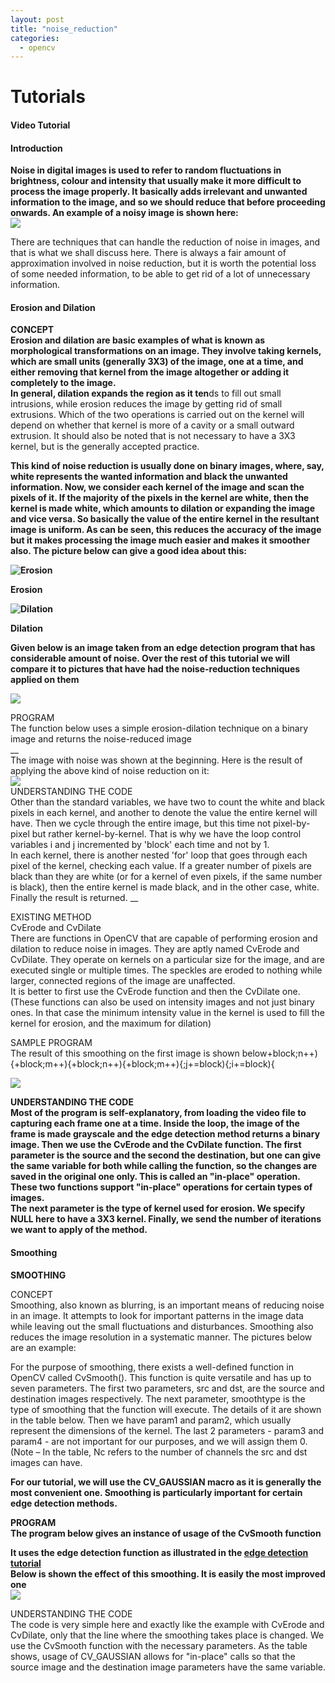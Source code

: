 ```yaml
---
layout: post
title: "noise_reduction"
categories:
  - opencv
---
```

# Tutorials

#### Video Tutorial

#### Introduction

**Noise in digital images is used to refer to random fluctuations in brightness, colour and intensity that usually make it more difficult to process the image properly. It basically adds irrelevant and unwanted information to the image, and so we should reduce that before proceeding onwards. An example of a noisy image is shown here:  
![][1]**

There are techniques that can handle the reduction of noise in images, and that is what we shall discuss here. There is always a fair amount of approximation involved in noise reduction, but it is worth the potential loss of some needed information, to be able to get rid of a lot of unnecessary information.

#### Erosion and Dilation

**CONCEPT  
Erosion and dilation are basic examples of what is known as morphological transformations on an image. They involve taking kernels, which are small units (generally 3X3) of the image, one at a time, and either removing that kernel from the image altogether or adding it completely to the image.  
In general, dilation expands the region as it ten**ds to fill out small intrusions, while erosion reduces the image by getting rid of small extrusions. Which of the two operations is carried out on the kernel will depend on whether that kernel is more of a cavity or a small outward extrusion. It should also be noted that is not necessary to have a 3X3 kernel, but is the generally accepted practice.

**This kind of noise reduction is usually done on binary images, where, say, white represents the wanted information and black the unwanted information. Now, we consider each kernel of the image and scan the pixels of it. If the majority of the pixels in the kernel are white, then the kernel is made white, which amounts to dilation or expanding the image and vice versa. So basically the value of the entire kernel in the resultant image is uniform. As can be seen, this reduces the accuracy of the image but it makes processing the image much easier and makes it smoother also. The picture below can give a good idea about this:**

**![Erosion][2]**

**Erosion**

**![Dilation][3]**

**Dilation**

**Given below is an image taken from an edge detection program that has considerable amount of noise. Over the rest of this tutorial we will compare it to pictures that have had the noise-reduction techniques applied on them**

**![][4]**

PROGRAM  
The function below uses a simple erosion-dilation technique on a binary image and returns the noise-reduced image  
__  
The image with noise was shown at the beginning. Here is the result of applying the above kind of noise reduction on it:  
![][5]  
UNDERSTANDING THE CODE  
Other than the standard variables, we have two to count the white and black pixels in each kernel, and another to denote the value the entire kernel will have. Then we cycle through the entire image, but this time not pixel-by-pixel but rather kernel-by-kernel. That is why we have the loop control variables i and j incremented by 'block' each time and not by 1.  
In each kernel, there is another nested 'for' loop that goes through each pixel of the kernel, checking each value. If a greater number of pixels are black than they are white (or for a kernel of even pixels, if the same number is black), then the entire kernel is made black, and in the other case, white.  
Finally the result is returned. __

EXISTING METHOD  
CvErode and CvDilate  
There are functions in OpenCV that are capable of performing erosion and dilation to reduce noise in images. They are aptly named CvErode and CvDilate. They operate on kernels on a particular size for the image, and are executed single or multiple times. The speckles are eroded to nothing while larger, connected regions of the image are unaffected.  
It is better to first use the CvErode function and then the CvDilate one. (These functions can also be used on intensity images and not just binary ones. In that case the minimum intensity value in the kernel is used to fill the kernel for erosion, and the maximum for dilation)

SAMPLE PROGRAM  
The result of this smoothing on the first image is shown below+block;n++){+block;m++){+block;n++){+block;m++){;j+=block){;i+=block){

**![][6]**

**UNDERSTANDING THE CODE  
Most of the program is self-explanatory, from loading the video file to capturing each frame one at a time. Inside the loop, the image of the frame is made grayscale and the edge detection method returns a binary image. Then we use the CvErode and the CvDilate function. The first parameter is the source and the second the destination, but one can give the same variable for both while calling the function, so the changes are saved in the original one only. This is called an "in-place" operation. These two functions support "in-place" operations for certain types of images.  
The next parameter is the type of kernel used for erosion. We specify NULL here to have a 3X3 kernel. Finally, we send the number of iterations we want to apply of the method.**

#### Smoothing

**SMOOTHING**

CONCEPT  
Smoothing, also known as blurring, is an important means of reducing noise in an image. It attempts to look for important patterns in the image data while leaving out the small fluctuations and disturbances. Smoothing also reduces the image resolution in a systematic manner. The pictures below are an example:

For the purpose of smoothing, there exists a well-defined function in OpenCV called CvSmooth(). This function is quite versatile and has up to seven parameters. The first two parameters, src and dst, are the source and destination images respectively. The next parameter, smoothtype is the type of smoothing that the function will execute. The details of it are shown in the table below. Then we have param1 and param2, which usually represent the dimensions of the kernel. The last 2 parameters - param3 and param4 \- are not important for our purposes, and we will assign them 0.  
(Note – In the table, Nc refers to the number of channels the src and dst images can have.

**For our tutorial, we will use the CV_GAUSSIAN macro as it is generally the most convenient one. Smoothing is particularly important for certain edge detection methods.**

  
**PROGRAM  
The program below gives an instance of usage of the CvSmooth function**

**It uses the edge detection function as illustrated in the [edge detection tutorial][7]  
Below is shown the effect of this smoothing. It is easily the most improved one  
![][8]**

UNDERSTANDING THE CODE  
The code is very simple here and exactly like the example with CvErode and CvDilate, only that the line where the smoothing takes place is changed. We use the CvSmooth function with the necessary parameters. As the table shows, usage of CV_GAUSSIAN allows for "in-place" calls so that the source image and the destination image parameters have the same variable.

[1]: https://lh5.googleusercontent.com/Yqtp2Br9H1V50kFR1qhmUWhy0mZ63nFLApuEIfmJ6xOXntXtPrEpYwRyHp3uZVr3OkNpXJMhYSPv2Q9fT0XNJjaid5GBfSC6SD8Auk8Zm9qsfw0aMro
[2]: http://www.cs.auckland.ac.nz/courses/compsci773s1c/lectures/ImageProcessing-html/mor-pri-erosion.gif
[3]: http://www.cs.auckland.ac.nz/courses/compsci773s1c/lectures/ImageProcessing-html/mor-pri-dilation.gif
[4]: https://lh4.googleusercontent.com/6_OdGkz6Ya2gx1sqgFNehUQkiFIob0X1WS3E5_inqcImar9bBWprXhmH_8lq-xLUpnIRbGV8gXvevdbbFTVTKiTjtDQDhp9-LFT7eqVLeYlwpa1S9uY
[5]: https://lh4.googleusercontent.com/xHSDWzNCohs_7w4jWUtkCmGSOL0S3mAEO6hLHQ9nRwguXK8ce4dBz3v0a_EKKpswp6Y-tHleXV8yT2D4J32DDeFbMDb9rVpURAEKnbio8znt-G1gHv4
[6]: https://lh6.googleusercontent.com/VOBV5MEMjkVZ3gzUOz2mRS2hM6FxMDU0ctcmd5wJ0BMSxIfhio8j44hGp3yDL6l_XUgR055jAlkleqEo-SGCgCe7WlmVW01VMNCdiWC8st6i1oSk9Kg
[7]: http://robotix.in/tutorials/category/opencv/edge_detection
[8]: https://lh4.googleusercontent.com/Ab_b9s0c72cy94JOdansk3ut9TS7-xXsWKLpk8tq3i-xHkgWzksP_7xmf8Gk2uLh8Gnk5CfGHsTJ9GqTsH7M95TDcY66b3yPqY_kqWP9lEUpkUD9HXE
